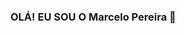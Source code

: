 ### OLÁ! EU SOU O Marcelo Pereira 👋

<!--
**Lelo7536/Lelo7536** is a ✨ _special_ ✨ repository because its `README.md` (this file) appears on your GitHub profile.

Here are some ideas to get you started:

- 🔭 tecnico de manutenção 
- 🌱 I’m estudo ADS
-->
